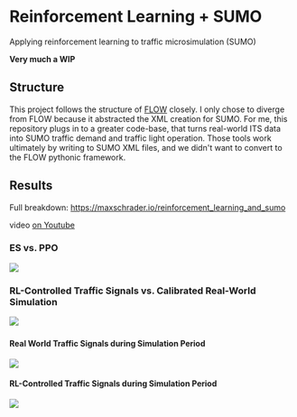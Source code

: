 # Reinforcement Learning + SUMO
Applying reinforcement learning to traffic microsimulation (SUMO)

**Very much a WIP**

## Structure
This project follows the structure of [FLOW](https://github.com/flow-project/flow) closely. I only chose to diverge from FLOW because it abstracted the XML creation for SUMO. For me, this repository plugs in to a greater code-base, that turns real-world ITS data into SUMO traffic demand and traffic light operation. Those tools work ultimately by writing to SUMO XML files, and we didn't want to convert to the FLOW pythonic framework.

## Results

Full breakdown: https://maxschrader.io/reinforcement_learning_and_sumo

video [on Youtube](https://youtu.be/wDe6mTLmpL4)

### ES vs. PPO
![](https://firebasestorage.googleapis.com/v0/b/firescript-577a2.appspot.com/o/imgs%2Fapp%2Fmax-schrader%2F4_odcf9vT1.png?alt=media&token=fe2c0a84-e5de-406c-8425-2af9cb7b1498)


### RL-Controlled Traffic Signals vs. Calibrated Real-World Simulation 
![](https://firebasestorage.googleapis.com/v0/b/firescript-577a2.appspot.com/o/imgs%2Fapp%2Fmax-schrader%2Fg0bsQ-CUPL.png?alt=media&token=0f6a7680-8a0b-4a59-983d-8ddf0dd1908c)

### 

#### Real World Traffic Signals during Simulation Period

![](https://firebasestorage.googleapis.com/v0/b/firescript-577a2.appspot.com/o/imgs%2Fapp%2Fmax-schrader%2FbGeusZyZMr.png?alt=media&token=2fce5398-1604-4d4c-af74-8ffbd1c07c98)

#### RL-Controlled Traffic Signals during Simulation Period

![](https://firebasestorage.googleapis.com/v0/b/firescript-577a2.appspot.com/o/imgs%2Fapp%2Fmax-schrader%2FyAe6vO9VhL.png?alt=media&token=d05283d2-253c-45f3-a912-fd5c34147db8)






